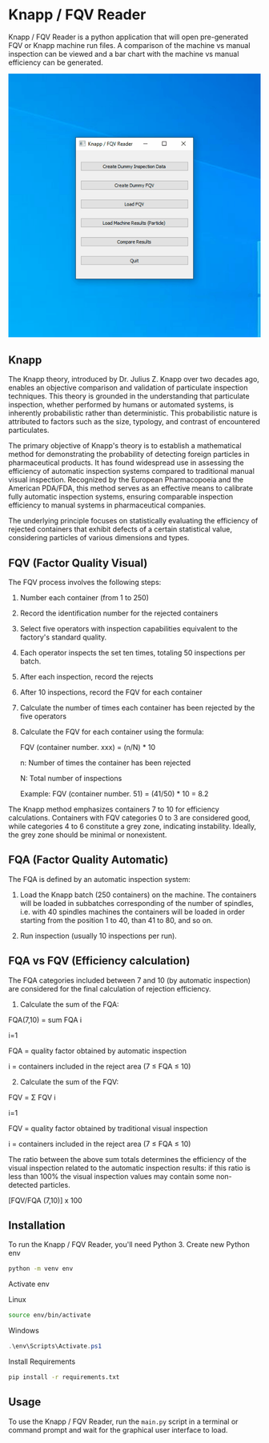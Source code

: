 # Knapp / FQV Reader

Knapp / FQV Reader is a python application that will open pre-generated FQV or Knapp machine run files. A comparison of the machine vs manual inspection can be viewed and a bar chart with the machine vs manual efficiency can be generated.

![GUI](/img/GUI.gif?raw=true "GUI")

## Knapp
The Knapp theory, introduced by Dr. Julius Z. Knapp over two decades ago, enables an objective comparison and validation of particulate inspection techniques. This theory is grounded in the understanding that particulate inspection, whether performed by humans or automated systems, is inherently probabilistic rather than deterministic. This probabilistic nature is attributed to factors such as the size, typology, and contrast of encountered particulates.

The primary objective of Knapp's theory is to establish a mathematical method for demonstrating the probability of detecting foreign particles in pharmaceutical products. It has found widespread use in assessing the efficiency of automatic inspection systems compared to traditional manual visual inspection. Recognized by the European Pharmacopoeia and the American PDA/FDA, this method serves as an effective means to calibrate fully automatic inspection systems, ensuring comparable inspection efficiency to manual systems in pharmaceutical companies.

The underlying principle focuses on statistically evaluating the efficiency of rejected containers that exhibit defects of a certain statistical value, considering particles of various dimensions and types.

## FQV (Factor Quality Visual)
The FQV process involves the following steps:

1. Number each container (from 1 to 250)
2. Record the identification number for the rejected containers
3. Select five operators with inspection capabilities equivalent to the factory's standard quality.
4. Each operator inspects the set ten times, totaling 50 inspections per batch.
5. After each inspection, record the rejects
6. After 10 inspections, record the FQV for each container
7. Calculate the number of times each container has been rejected by the five operators
8. Calculate the FQV for each container using the formula:

    FQV (container number. xxx) = (n/N) * 10

    n: Number of times the container has been rejected

    N: Total number of inspections

    Example:
    FQV (container number. 51) = (41/50) * 10 = 8.2

The Knapp method emphasizes containers 7 to 10 for efficiency calculations. Containers with FQV categories 0 to 3 are considered good, while categories 4 to 6 constitute a grey zone, indicating instability. Ideally, the grey zone should be minimal or nonexistent.

## FQA (Factor Quality Automatic)
The FQA is defined by an automatic inspection system:

1. Load the Knapp batch (250 containers) on the machine. The containers will be loaded in subbatches corresponding of the number of spindles, i.e. with 40 spindles machines the containers will be loaded in order starting from the position 1 to 40, than 41 to 80, and so on. 

2. Run inspection (usually 10 inspections per run).

## FQA vs FQV (Efficiency calculation)

The FQA categories included between 7 and 10 (by automatic inspection) are considered for the final calculation of rejection efficiency.

1. Calculate the sum of the FQA:

FQA(7,10) = sum FQA i

i=1

FQA = quality factor obtained by automatic inspection

i = containers included in the reject area (7 ≤ FQA ≤ 10)

2. Calculate the sum of the FQV:

FQV = Σ FQV i

i=1

FQV = quality factor obtained by traditional visual inspection

i = containers included in the reject area (7 ≤ FQA ≤ 10)

The ratio between the above sum totals determines the efficiency of the visual inspection related to the automatic inspection results: if this ratio is less than 100% the visual inspection values may contain some non-detected particles.

[FQV/FQA (7,10)] x 100


## Installation

To run the Knapp / FQV Reader, you'll need Python 3. Create new Python env

```bash
python -m venv env
```

Activate env

Linux
```bash
source env/bin/activate
```

Windows
```ps1
.\env\Scripts\Activate.ps1
```

Install Requirements

```bash
pip install -r requirements.txt
```

## Usage

To use the Knapp / FQV Reader, run the `main.py` script in a terminal or command prompt and wait for the graphical user interface to load.